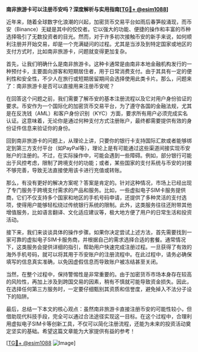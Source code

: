 **南非旅游卡可以注册币安吗？深度解析与实用指南[[TG💪+ @esim1088](https://t.me/s/esim1088)]**

近年来，随着全球数字化浪潮的兴起，加密货币交易平台如雨后春笋般涌现，而币安（Binance）无疑是其中的佼佼者。它以强大的功能、便捷的操作和丰富的币种选择吸引了无数投资者的目光。然而，对于许多初次接触币安的新手来说，如何顺利注册并开始交易，却是一个充满疑问的过程。尤其是当涉及到特定国家或地区的支付方式时，比如南非旅游卡，问题就变得更加复杂。

首先，让我们明确什么是南非旅游卡。这种卡通常是由南非本地金融机构发行的一种预付卡，主要面向游客和短期居住者，用于日常消费支付。由于其具有一定的便利性和安全性，不少人在旅行或短期居留期间会选择使用此类卡片。那么，问题来了：南非旅游卡是否可以直接用来注册币安呢？

在回答这个问题之前，我们需要了解币安的基本注册流程以及它对用户身份验证的要求。币安作为一个国际化的加密货币交易平台，为了遵守各国的金融法规，尤其是在反洗钱（AML）和客户身份识别（KYC）方面，要求所有用户必须完成实名认证。这意味着，无论你是通过何种支付方式注册账户，最终都需要提供有效的身份证件信息来验证你的身份。

回到南非旅游卡的问题上，从理论上讲，只要你的银行卡支持国际汇款或者能够绑定到第三方支付平台（如PayPal等），理论上是有可能通过这些渠道间接实现币安账户的注册的。不过，在实际操作中，可能会遇到一些障碍。例如，部分银行可能出于风控考虑，限制了跨境支付的功能；或者，某些国家的支付系统与币安的对接不够完善，导致无法直接使用该卡进行充值或转账。

那么，有没有更好的解决方案呢？答案是肯定的。针对这种情况，市场上已经出现了专门服务于跨境支付需求的产品和服务。比如，一些虚拟电子SIM卡服务提供商，它们不仅支持多个国家和地区的手机号码申请，还提供了多种灵活的支付选项，使得用户能够轻松绕过传统银行系统的限制。此外，这类服务往往还附带其他增值服务，比如语言翻译、文化适应建议等，极大地方便了用户的日常生活和投资活动。

接下来，我们来谈谈具体的操作步骤。如果你决定尝试上述方法，首先需要找到一家可靠的虚拟电子SIM卡服务商，并根据自己的需求选择合适的套餐。通常情况下，这类服务会提供详细的指引，帮助用户快速完成注册过程。一旦获得了有效的海外手机号码，就可以将其用于币安账户的注册流程中。在此过程中，请务必确保填写的信息真实准确，以免因虚假信息而导致账户被冻结甚至关闭。

当然，在整个过程中，保持警惕性是非常重要的。由于加密货币市场本身存在较高的风险性，再加上涉及到跨国交易的因素，稍有不慎就可能导致资金损失。因此，在选择任何第三方服务时，一定要仔细甄别其资质和信誉度，避免掉入不法分子设下的陷阱。

最后，总结一下本文的核心观点：虽然南非旅游卡直接注册币安的可能性较小，但借助现代科技手段，完全可以通过合法途径实现这一目标。在这个过程中，合理利用虚拟电子SIM卡等创新工具，不仅可以简化注册流程，还能为未来的投资活动奠定坚实的基础。希望这篇文章能为大家提供有益的参考！

[[TG💪+ @esim1088](https://t.me/s/esim1088) ![Image](https://i.postimg.cc/4NQfJmqS/Snipaste-2025-05-13-00-14-12.png)]